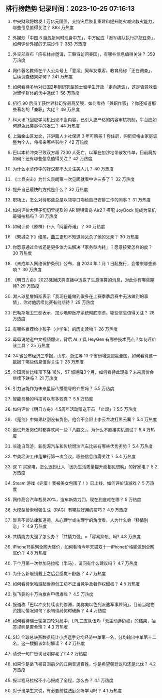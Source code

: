 
## 排行榜趋势 记录时间：2023-10-25 07:16:13
  
  1. 中央财政将增发 1 万亿元国债，支持灾后恢复重建和提升防灾减灾救灾能力，哪些信息值得关注？ 883 万热度
    
  2. 外媒炒「中国 6 艘舰艇同时现身中东」，中方回应「海军编队执行护航任务」，如何评价外媒的无端炒作？ 383 万热度
    
  3. 外交部宣布「应布林肯邀请，王毅将访问美国」，有哪些信息值得关注？ 358 万热度
    
  4. 网传著名教师在个人公众号上「意淫」同车女乘客，教育局称「正在调查」，后续调查结果如何？ 241 万热度
    
  5. 如何看待多地对归国2年制研究型硕士留学生开放「定向选调」，这是否意味着对留学群体的优中选优？ 56 万热度
    
  6. 招行 90 后员工获世界科幻界最高奖项，如何看待「兼职作家」？你还知道那些著名的「兼职」大佬？ 49 万热度
    
  7. 科大讯飞回应学习机出现不当内容，已引入更严格的内容审核机制，平台应如何避免此类事件的发生？ 44 万热度
    
  8. 上海金山区发文，非沪籍人才社保满 3 年可购买 1 套住房，购房资格由家庭调整为个人，将带来哪些影响？ 42 万热度
    
  9. 巴以本轮冲突已致双方超 7200 人死亡，以军在加沙地带散发传单，目前局势如何？还有哪些信息值得关注？ 42 万热度
    
  10. 为什么水浒传中的好汉都不太关注美人儿？ 40 万热度
    
  11. 《士兵突击》为什么袁朗第一次见面就看中许三多了？ 32 万热度
    
  12. 提升自己最快的方式是什么？ 32 万热度
    
  13. 职场上，怎么对待那些总是以领导口吻给自己安排工作的同事？ 31 万热度
    
  14. 如何评价大狸子切切里提及的 AR 眼镜雷鸟 Air2？搭配 JoyDock 能成为掌机最强拍档吗？ 31 万热度
    
  15. 如何评价《原神》仆人「阿蕾奇诺」？ 30 万热度
    
  16. 《繁城之下》结尾，曲三更知不知道师父杀了他的父亲？ 30 万热度
    
  17. 你愿意通过金钱还是更多体力去解决「家务型内耗」？愿意接受怎样的度？ 30 万热度
    
  18. 《未成年人网络保护条例》公布，自 2024 年 1 月 1 日起施行，会带来哪些影响？ 30 万热度
    
  19. 《明日方舟》2023感谢庆典直播中透露了生息演算的消息，对此你有哪些期待? 29 万热度
    
  20. 湖人球星詹姆斯表示「我现在能做到很多在上赛季季后赛中无法做到的事情」，你对他后续比赛有何期待？ 29 万热度
    
  21. 巴勒斯坦卫生部表示，加沙地带医疗系统彻底崩溃，哪些信息值得关注？ 28 万热度
    
  22. 有哪些推荐给小孩子（小学生）的历史读物？ 26 万热度
    
  23. 霉霉说地道中文视频爆火，背后 AI 工具 HeyGen 有哪些技术亮点？如何评价该工具？ 25 万热度
    
  24. 24 省公布经济三季报，山东、浙江等 13 个省份增速跑赢全国，如何看待这一数据？哪些信息值得关注？ 23 万热度
    
  25. 全国房价比峰顶下降 16%，57 城连降3个月，如何看待此现象？未来房价会继续下跌吗？ 21 万热度
    
  26. 引力波能作为未来星际传播信号的介质吗？ 5.5 万热度
    
  27. 智能马桶的科技可以有多较真？ 5.5 万热度
    
  28. 如何评价《明日方舟》4.5周年活动赠送干员 「止颂」? 5.5 万热度
    
  29. 《亮剑》中如果赵刚没有负伤，他会不会阻止李云龙攻打黑云寨？ 5.4 万热度
    
  30. 面试开发岗位时都喜欢问一些「八股文」，为什么不直接实机测试？ 5.4 万热度
    
  31. 长途自驾游，新能源汽车和传统燃油汽车比较有哪些优势劣势？ 5.4 万热度
    
  32. 中美经济工作组举行第一次会议，哪些信息值得关注？ 5.4 万热度
    
  33. 双 11 买家电，怎么选到让人「因为生活质量提升而相见恨晚」的好家电？ 5.2 万热度
    
  34. Steam 游戏《完蛋！我被美女包围了！》已上线，如何评价该游戏？ 5 万热度
    
  35. 网传高合汽车裁员20%，造车新势力们，现在到底难在哪？ 5 万热度
    
  36. 大模型检索增强生成（RAG）有哪些好用的技巧？ 4.9 万热度
    
  37. 暂且不谈法律和道德，从心理学或生理学的角度看，人为什么会「移情别恋」？ 4.9 万热度
    
  38. 共情能力太强了怎么办？「共情力强」=「容易抑郁」吗? 4.8 万热度
    
  39. iPhone15系列全网大降价，如何看待今年天猫双十一iPhone价格能做到全网底价？ 4.8 万热度
    
  40. 下个月第一次参加马拉松（半马），请问有什么建议吗？ 4.7 万热度
    
  41. 为什么新眼镜戴上之后会感觉不舒服？ 4.7 万热度
    
  42. 如何看待米哈游起诉游创工坊不正当竞争及著作权侵权？ 4.5 万热度
    
  43. 张飞要的十万白旗白甲很难嘛？ 4.5 万热度
    
  44. 报道称「巴以冲突持续谈判停滞，美称向以色列派遣军事顾问」，目前当地物资援助情况如何？谈判僵局何时破解？ 4.4 万热度
    
  45. 如何看待瑞士轮第四轮对局中，LPL三支队伍均「无主动选边权」的结果，抽签规则是否合理？ 4.3 万热度
    
  46. S13 全球总决赛数据统计小虎选手分均经济中单第一名，分均输出中单第十二名，这一数据该如何解读？ 4.2 万热度
    
  47. 请说一句广告词证明你老了? 4.2 万热度
    
  48. 如果你是岳飞被召回前夕的江南普通百姓，你是希望朝廷议和还是北伐？ 4.2 万热度
    
  49. 报半程马拉松不小心报成了全程，怎么办？ 4.1 万热度
    
  50. 对于法学生来说，有必要前往法庭旁听学习吗？ 4.1 万热度
    